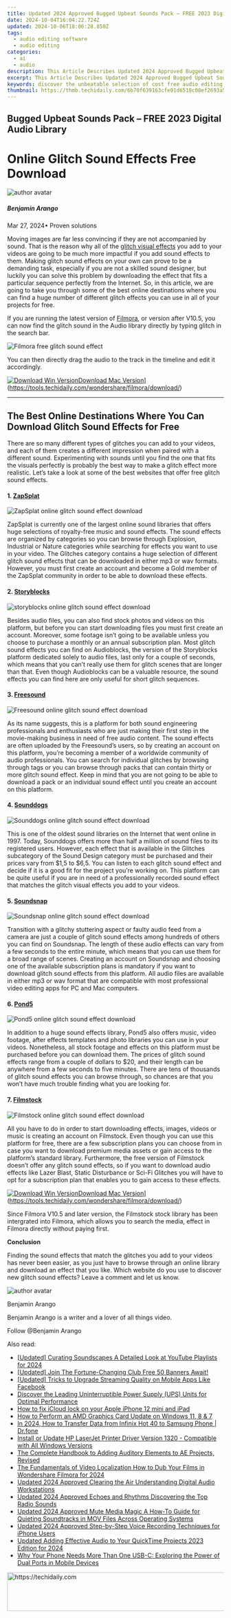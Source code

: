 ```yaml
---
title: Updated 2024 Approved Bugged Upbeat Sounds Pack – FREE 2023 Digital Audio Library
date: 2024-10-04T16:04:22.724Z
updated: 2024-10-06T18:06:28.850Z
tags: 
  - audio editing software
  - audio editing
categories: 
  - ai
  - audio
description: This Article Describes Updated 2024 Approved Bugged Upbeat Sounds Pack – FREE 2023 Digital Audio Library
excerpt: This Article Describes Updated 2024 Approved Bugged Upbeat Sounds Pack – FREE 2023 Digital Audio Library
keywords: discover the unbeatable selection of cost free audio editing applications for windowsmac updated list 2023,affordable sound mastery the best free audio editor applications for windows macos users today 2023 update,interactive web glitch sounds pack free legal download 2023 edition,navigating 2024s digital audio landscape on mac the best daw software ranked,easy steps to get and remove audacity on ubuntu linux 2023 edition,bugged upbeat sounds pack free 2023 digital audio library,the ultimate list 10 best free and paid audio editors for professional sound designers
thumbnail: https://thmb.techidaily.com/6b70f639163cfe01d6518c08ef2693a5f686b7373d5c47d7a53f258bef450907.jpg
---
```


## Bugged Upbeat Sounds Pack – FREE 2023 Digital Audio Library

# Online Glitch Sound Effects Free Download

![author avatar](https://images.wondershare.com/filmora/article-images/benjamin-arango-author.jpg)

##### Benjamin Arango

 Mar 27, 2024• Proven solutions

Moving images are far less convincing if they are not accompanied by sound. That is the reason why all of the [glitch visual effects](https://tools.techidaily.com/wondershare/filmora/download/) you add to your videos are going to be much more impactful if you add sound effects to them. Making glitch sound effects on your own can prove to be a demanding task, especially if you are not a skilled sound designer, but luckily you can solve this problem by downloading the effect that fits a particular sequence perfectly from the Internet. So, in this article, we are going to take you through some of the best online destinations where you can find a huge number of different glitch effects you can use in all of your projects for free.

If you are running the latest version of [Filmora](https://tools.techidaily.com/wondershare/filmora/download/), or version after V10.5, you can now find the glitch sound in the Audio library directly by typing glitch in the search bar.

![Filmora free glitch sound effect](https://images.wondershare.com/filmora/article-images/glitch-sound-filmora.jpg)

You can then directly drag the audio to the track in the timeline and edit it accordingly.

[![Download Win Version](https://images.wondershare.com/filmora/guide/download-btn-win.jpg)](https://tools.techidaily.com/wondershare/filmora/download/)[Download Mac Version](https://images.wondershare.com/filmora/guide/download-btn-mac.jpg)](https://tools.techidaily.com/wondershare/filmora/download/)

---

## The Best Online Destinations Where You Can Download Glitch Sound Effects for Free

There are so many different types of glitches you can add to your videos, and each of them creates a different impression when paired with a different sound. Experimenting with sounds until you find the one that fits the visuals perfectly is probably the best way to make a glitch effect more realistic. Let’s take a look at some of the best websites that offer free glitch sound effects.

#### 1. [ZapSplat](https://www.zapsplat.com/sound-effect-category/glitches/)

![ZapSplat online glitch sound effect download](https://images.wondershare.com/filmora/article-images/zapsplat-glitches-sound-effect-category.jpg)

ZapSplat is currently one of the largest online sound libraries that offers huge selections of royalty-free music and sound effects. The sound effects are organized by categories so you can browse through Explosion, Industrial or Nature categories while searching for effects you want to use in your video. The Glitches category contains a huge selection of different glitch sound effects that can be downloaded in either mp3 or wav formats. However, you must first create an account and become a Gold member of the ZapSplat community in order to be able to download these effects.

#### 2. [Storyblocks](https://www.audioblocks.com/royalty-free-audio/computer+glitch+sound+effect)

![storyblocks online glitch sound effect download](https://images.wondershare.com/filmora/article-images/storyblocks-glitch-sound-effect.jpg)

Besides audio files, you can also find stock photos and videos on this platform, but before you can start downloading files you must first create an account. Moreover, some footage isn’t going to be available unless you choose to purchase a monthly or an annual subscription plan. Most glitch sound effects you can find on Audioblocks, the version of the Storyblocks platform dedicated solely to audio files, last only for a couple of seconds, which means that you can’t really use them for glitch scenes that are longer than that. Even though Audioblocks can be a valuable resource, the sound effects you can find here are only useful for short glitch sequences.

#### 3. [Freesound](https://freesound.org/people/dotY21/packs/16933/)

![Freesound online glitch sound effect download](https://images.wondershare.com/filmora/article-images/freesound-glitch-effect.jpg)

As its name suggests, this is a platform for both sound engineering professionals and enthusiasts who are just making their first step in the movie-making business in need of free audio content. The sound effects are often uploaded by the Freesound’s users, so by creating an account on this platform, you’re becoming a member of a worldwide community of audio professionals. You can search for individual glitches by browsing through tags or you can browse through packs that can contain thirty or more glitch sound effect. Keep in mind that you are not going to be able to download a pack or an individual sound effect until you create an account on this platform.

#### 4. [Sounddogs](https://www.sounddogs.com/)

![Sounddogs online glitch sound effect download](https://images.wondershare.com/filmora/article-images/sounddogs-glitch-effect.jpg)

This is one of the oldest sound libraries on the Internet that went online in 1997\. Today, Sounddogs offers more than half a million of sound files to its registered users. However, each effect that is available in the Glitches subcategory of the Sound Design category must be purchased and their prices vary from $1,5 to $6,5\. You can listen to each glitch sound effect and decide if it is a good fit for the project you’re working on. This platform can be quite useful if you are in need of a professionally recorded sound effect that matches the glitch visual effects you add to your videos.

#### 5. [Soundsnap](https://www.soundsnap.com/tags/glitch)

![Soundsnap online glitch sound effect download](https://images.wondershare.com/filmora/article-images/soundsnap-glitch-sound.jpg)

Transition with a glitchy stuttering aspect or faulty audio feed from a camera are just a couple of glitch sound effects among hundreds of others you can find on Soundsnap. The length of these audio effects can vary from a few seconds to the entire minute, which means that you can use them for a broad range of scenes. Creating an account on Soundsnap and choosing one of the available subscription plans is mandatory if you want to download glitch sound effects from this platform. All audio files are available in either mp3 or wav format that are compatible with most professional video editing apps for PC and Mac computers.

#### 6. [Pond5](https://www.pond5.com/)

![Pond5 online glitch sound effect download](https://images.wondershare.com/filmora/article-images/pondg-glitch-sound-effect.jpg)

In addition to a huge sound effects library, Pond5 also offers music, video footage, after effects templates and photo libraries you can use in your videos. Nonetheless, all stock footage and effects on this platform must be purchased before you can download them. The prices of glitch sound effects range from a couple of dollars to $20, and their length can be anywhere from a few seconds to five minutes. There are tens of thousands of glitch sound effects you can browse through, so chances are that you won’t have much trouble finding what you are looking for.

#### 7. [Filmstock](https://tools.techidaily.com/wondershare/filmora/download/)

![Filmstock online glitch sound effect download](https://images.wondershare.com/filmora/article-images/filmstock-glitch-sound-effect.jpg)

All you have to do in order to start downloading effects, images, videos or music is creating an account on Filmstock. Even though you can use this platform for free, there are a few subscription plans you can choose from in case you want to download premium media assets or gain access to the platform’s standard library. Furthermore, the free version of Filmstock doesn’t offer any glitch sound effects, so if you want to download audio effects like Lazer Blast, Static Disturbance or Sci-Fi Glitches you will have to opt for a subscription plan that enables you to gain access to these effects.

[![Download Win Version](https://images.wondershare.com/filmora/guide/download-btn-win.jpg)](https://tools.techidaily.com/wondershare/filmora/download/)[Download Mac Version](https://images.wondershare.com/filmora/guide/download-btn-mac.jpg)](https://tools.techidaily.com/wondershare/filmora/download/)

Since Filmora V10.5 and later version, the Filmstock stock library has been intergrated into Filmora, which allows you to search the media, effect in Filmora directly without paying first.

**Conclusion**

Finding the sound effects that match the glitches you add to your videos has never been easier, as you just have to browse through an online library and download an effect that you like. Which website do you use to discover new glitch sound effects? Leave a comment and let us know.

![author avatar](https://images.wondershare.com/filmora/article-images/benjamin-arango-author.jpg)

Benjamin Arango

Benjamin Arango is a writer and a lover of all things video.

Follow @Benjamin Arango

<ins class="adsbygoogle"
      style="display:block"
      data-ad-client="ca-pub-7571918770474297"
      data-ad-slot="8358498916"
      data-ad-format="auto"
      data-full-width-responsive="true"></ins>

<span class="atpl-alsoreadstyle">Also read:</span>
<div><ul>
<li><a href="https://youtube-blog.techidaily.com/ed-curating-soundscapes-a-detailed-look-at-youtube-playlists-for-2024/"><u>[Updated] Curating Soundscapes A Detailed Look at YouTube Playlists for 2024</u></a></li>
<li><a href="https://youtube-web.techidaily.com/ed-join-the-fortune-changing-club-free-50-banners-await/"><u>[Updated] Join The Fortune-Changing Club Free 50 Banners Await!</u></a></li>
<li><a href="https://facebook-videos.techidaily.com/updated-tricks-to-upgrade-streaming-quality-on-mobile-apps-like-facebook/"><u>[Updated] Tricks to Upgrade Streaming Quality on Mobile Apps Like Facebook</u></a></li>
<li><a href="https://techno-recovery.techidaily.com/discover-the-leading-uninterruptible-power-supply-ups-units-for-optimal-performance/"><u>Discover the Leading Uninterruptible Power Supply (UPS) Units for Optimal Performance</u></a></li>
<li><a href="https://activate-lock.techidaily.com/how-to-fix-icloud-lock-on-your-apple-iphone-12-mini-and-ipad-by-drfone-ios/"><u>How to fix iCloud lock on your Apple iPhone 12 mini and iPad</u></a></li>
<li><a href="https://hardware-updates.techidaily.com/how-to-perform-an-amd-graphics-card-update-on-windows-11-8-and-7/"><u>How to Perform an AMD Graphics Card Update on Windows 11, 8 & 7</u></a></li>
<li><a href="https://android-transfer.techidaily.com/in-2024-how-to-transfer-data-from-infinix-hot-40-to-samsung-phone-drfone-by-drfone-transfer-from-android-transfer-from-android/"><u>In 2024, How to Transfer Data from Infinix Hot 40 to Samsung Phone | Dr.fone</u></a></li>
<li><a href="https://win-amazing.techidaily.com/install-or-update-hp-laserjet-printer-driver-version-1320-compatible-with-all-windows-versions/"><u>Install or Update HP LaserJet Printer Driver Version 1320 - Compatible with All Windows Versions</u></a></li>
<li><a href="https://audio-shaping.techidaily.com/the-complete-handbook-to-adding-auditory-elements-to-ae-projects-revised/"><u>The Complete Handbook to Adding Auditory Elements to AE Projects, Revised</u></a></li>
<li><a href="https://audio-shaping.techidaily.com/the-fundamentals-of-video-localization-how-to-dub-your-films-in-wondershare-filmora-for-2024/"><u>The Fundamentals of Video Localization How to Dub Your Films in Wondershare Filmora for 2024</u></a></li>
<li><a href="https://audio-shaping.techidaily.com/updated-2024-approved-clearing-the-air-understanding-digital-audio-workstations/"><u>Updated 2024 Approved Clearing the Air Understanding Digital Audio Workstations</u></a></li>
<li><a href="https://audio-shaping.techidaily.com/updated-2024-approved-echoes-and-rhythms-discovering-the-top-radio-sounds/"><u>Updated 2024 Approved Echoes and Rhythms Discovering the Top Radio Sounds</u></a></li>
<li><a href="https://audio-shaping.techidaily.com/updated-2024-approved-mute-media-magic-a-how-to-guide-for-quieting-soundtracks-in-mov-files-across-operating-systems/"><u>Updated 2024 Approved Mute Media Magic A How-To Guide for Quieting Soundtracks in MOV Files Across Operating Systems</u></a></li>
<li><a href="https://audio-shaping.techidaily.com/updated-2024-approved-step-by-step-voice-recording-techniques-for-iphone-users/"><u>Updated 2024 Approved Step-by-Step Voice Recording Techniques for iPhone Users</u></a></li>
<li><a href="https://audio-shaping.techidaily.com/updated-adding-effective-audio-to-your-quicktime-projects-2023-edition-for-2024/"><u>Updated Adding Effective Audio to Your QuickTime Projects 2023 Edition for 2024</u></a></li>
<li><a href="https://hardware-reviews.techidaily.com/why-your-phone-needs-more-than-one-usb-c-exploring-the-power-of-dual-ports-in-mobile-devices/"><u>Why Your Phone Needs More Than One USB-C: Exploring the Power of Dual Ports in Mobile Devices</u></a></li>
</ul></div>

<!-- affiliate ads begin -->
<a href="https://appsumo.8odi.net/c/5597632/2068407/7443" target="_top" id="2068407">
  <img src="//a.impactradius-go.com/display-ad/7443-2068407" border="0" alt="https://techidaily.com" width="728" height="90"/>
</a>
<img height="0" width="0" src="https://appsumo.8odi.net/i/5597632/2068407/7443" style="position:absolute;visibility:hidden;" border="0" />
<!-- affiliate ads end -->


